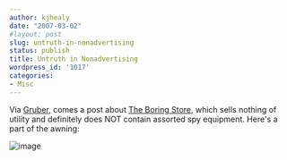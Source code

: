 ```yaml
---
author: kjhealy
date: "2007-03-02"
#layout: post
slug: untruth-in-nonadvertising
status: publish
title: Untruth in Nonadvertising
wordpress_id: '1017'
categories:
- Misc
---
```


Via [Gruber](http://daringfireball.net/), comes a post about [The Boring Store](http://www.methodsreporter.com/2007/02/27/826chi-boring-store-eggers/1/), which sells nothing of utility and definitely does NOT contain assorted spy equipment. Here's a part of the awning:

![image](http://www.kieranhealy.org/files/misc/boring.jpg)
